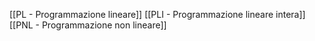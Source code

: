 [[PL - Programmazione lineare]]
[[PLI - Programmazione lineare intera]]
[[PNL - Programmazione non lineare]]